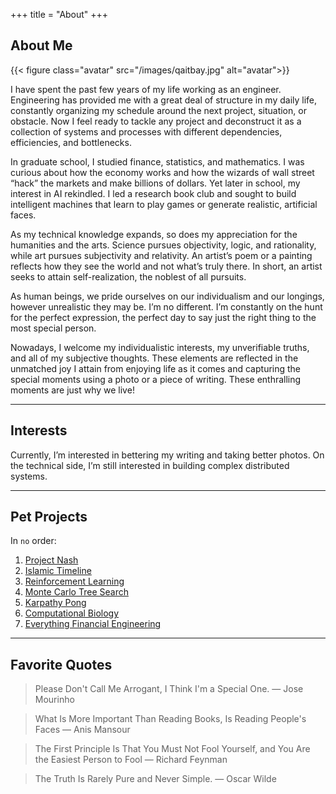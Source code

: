 +++
title = "About"
+++

## About Me

{{< figure class="avatar" src="/images/qaitbay.jpg" alt="avatar">}}

I have spent the past few years of my life working as an engineer. Engineering has provided me with a great deal of structure in my daily life, constantly organizing my schedule around the next project, situation, or obstacle. Now I feel ready to tackle any project and deconstruct it as a collection of systems and processes with different dependencies, efficiencies, and bottlenecks.

In graduate school, I studied finance, statistics, and mathematics. I was curious about how the economy works and how the wizards of wall street “hack” the markets and make billions of dollars. Yet later in school, my interest in AI rekindled. I led a research book club and sought to build intelligent machines that learn to play games or generate realistic, artificial faces.

As my technical knowledge expands, so does my appreciation for the humanities and the arts. Science pursues objectivity, logic, and rationality, while art pursues subjectivity and relativity. An artist’s poem or a painting reflects how they see the world and not what’s truly there. In short, an artist seeks to attain self-realization, the noblest of all pursuits.

As human beings, we pride ourselves on our individualism and our longings, however unrealistic they may be. I’m no different. I’m constantly on the hunt for the perfect expression, the perfect day to say just the right thing to the most special person.

Nowadays, I welcome my individualistic interests, my unverifiable truths, and all of my subjective thoughts. These elements are reflected in the unmatched joy I attain from enjoying life as it comes and capturing the special moments using a photo or a piece of writing. These enthralling moments are just why we live!

---

## Interests
Currently, I’m interested in bettering my writing and taking better photos. On the technical side, I’m still interested in building complex distributed systems.

---

## Pet Projects

In `no` order:
1. [Project Nash](https://projectnash.com)
2. [Islamic Timeline](https://islamictimeline.com)
3. [Reinforcement Learning](https://github.com/shehio/ReinforcementLearning)
4. [Monte Carlo Tree Search](https://github.com/shehio/monte-carlo-tree-search)
5. [Karpathy Pong](https://github.com/shehio/Karpathy-Pong)
6. [Computational Biology](https://github.com/shehio/Computational-Biology)
7. [Everything Financial Engineering](https://github.com/shehio/Everything-Financial-Engineering)

---

## Favorite Quotes

> Please Don't Call Me Arrogant, I Think I'm a Special One.
— Jose Mourinho

> What Is More Important Than Reading Books, Is Reading People's Faces
— Anis Mansour

> The First Principle Is That You Must Not Fool Yourself, and You Are the Easiest Person to Fool
— Richard Feynman

> The Truth Is Rarely Pure and Never Simple.
— Oscar Wilde